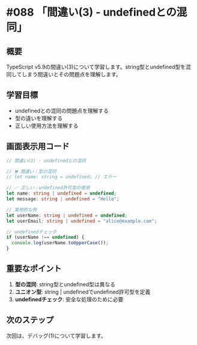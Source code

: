 # #088 「間違い(3) - undefinedとの混同」

## 概要
TypeScript v5.9の間違い(3)について学習します。string型とundefined型を混同してしまう間違いとその問題点を理解します。

## 学習目標
- undefinedとの混同の問題点を理解する
- 型の違いを理解する
- 正しい使用方法を理解する

## 画面表示用コード

```typescript
// 間違い(3) - undefinedとの混同

// ❌ 間違い：型の混同
// let name: string = undefined; // エラー

// ✅ 正しい：undefined許可型の使用
let name: string | undefined = undefined;
let message: string | undefined = "Hello";

// 実用的な例
let userName: string | undefined = undefined;
let userEmail: string | undefined = "alice@example.com";

// undefinedチェック
if (userName !== undefined) {
  console.log(userName.toUpperCase());
}
```

## 重要なポイント
1. **型の混同**: string型とundefined型は異なる
2. **ユニオン型**: string | undefinedでundefined許可型を定義
3. **undefinedチェック**: 安全な処理のために必要

## 次のステップ
次回は、デバッグ(1)について学習します。